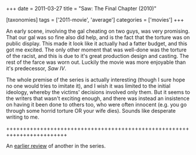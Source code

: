 +++
date = 2011-03-27
title = "Saw: The Final Chapter (2010)"

[taxonomies]
tags = ['2011-movie', 'average']
categories = ['movies']
+++

An early scene, involving the gal cheating on two guys, was very
promising. That our gal was so fine also did help, and is the fact that
the torture was on public display. This made it look like it actually
had a fatter budget, and this got me excited. The only other moment that
was well-done was the torture of the racist, and this is due to it\'s
great production design and casting. The rest of the farce was worn out.
Luckily the movie was more enjoyable than it\'s predecessor, *Saw IV*.

The whole premise of the series is actually interesting (though I sure
hope no one would tries to imitate it), and I wish it was limited to the
initial ideology, whereby the victims\' decisions involved only them.
But it seems to the writers that wasn\'t exciting enough, and there was
instead an insistence on having it been done to others too, who were
often innocent (e.g. you go through some horrid torture OR your wife
dies). Sounds like desperate writing to me.

++++++++++++++++++++++++++++++++++++++++++++++++++++++++++++++++++++++++

An [earlier review] of another in the series.

  [earlier review]: http://tshepang.net/recent-movies-2008-10-12
